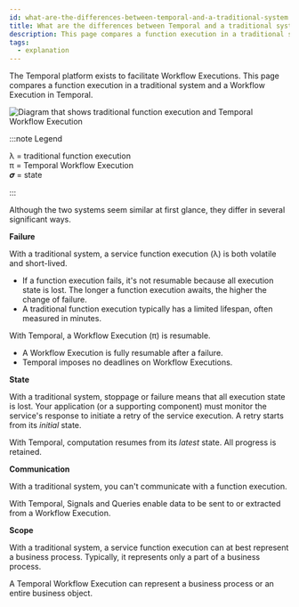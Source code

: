 ```yaml
---
id: what-are-the-differences-between-temporal-and-a-traditional-system
title: What are the differences between Temporal and a traditional system?
description: This page compares a function execution in a traditional system and a Workflow Execution in Temporal.
tags:
  - explanation
---
```


The Temporal platform exists to facilitate Workflow Executions.
This page compares a function execution in a traditional system and a Workflow Execution in Temporal.

![Diagram that shows traditional function execution and Temporal Workflow Execution](/img/diagrams/temporal-vs-traditional-high-level.svg)

:::note Legend

λ = traditional function execution  
π = Temporal Workflow Execution  
𝝈 = state

:::

Although the two systems seem similar at first glance, they differ in several significant ways.

**Failure**

With a traditional system, a service function execution (λ) is both volatile and short-lived.

- If a function execution fails, it's not resumable because all execution state is lost. The longer a function execution awaits, the higher the change of failure.
- A traditional function execution typically has a limited lifespan, often measured in minutes.

With Temporal, a Workflow Execution (π) is resumable.

- A Workflow Execution is fully resumable after a failure.
- Temporal imposes no deadlines on Workflow Executions.

**State**

With a traditional system, stoppage or failure means that all execution state is lost.
Your application (or a supporting component) must monitor the service's response to initiate a retry of the service execution.
A retry starts from its _initial_ state.

With Temporal, computation resumes from its _latest_ state. All progress is retained.

**Communication**

With a traditional system, you can't communicate with a function execution.

With Temporal, Signals and Queries enable data to be sent to or extracted from a Workflow Execution.

**Scope**

With a traditional system, a service function execution can at best represent a business process.
Typically, it represents only a part of a business process.

A Temporal Workflow Execution can represent a business process or an entire business object.
